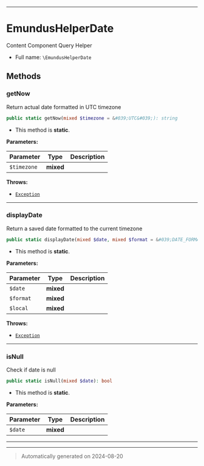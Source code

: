 ***

# EmundusHelperDate

Content Component Query Helper



* Full name: `\EmundusHelperDate`




## Methods


### getNow

Return actual date formatted in UTC timezone

```php
public static getNow(mixed $timezone = &#039;UTC&#039;): string
```



* This method is **static**.




**Parameters:**

| Parameter | Type | Description |
|-----------|------|-------------|
| `$timezone` | **mixed** |  |




**Throws:**

- [`Exception`](./Exception.md)



***

### displayDate

Return a saved date formatted to the current timezone

```php
public static displayDate(mixed $date, mixed $format = &#039;DATE_FORMAT_LC2&#039;, mixed $local = 1): string
```



* This method is **static**.




**Parameters:**

| Parameter | Type | Description |
|-----------|------|-------------|
| `$date` | **mixed** |  |
| `$format` | **mixed** |  |
| `$local` | **mixed** |  |




**Throws:**

- [`Exception`](./Exception.md)



***

### isNull

Check if date is null

```php
public static isNull(mixed $date): bool
```



* This method is **static**.




**Parameters:**

| Parameter | Type | Description |
|-----------|------|-------------|
| `$date` | **mixed** |  |





***


***
> Automatically generated on 2024-08-20
